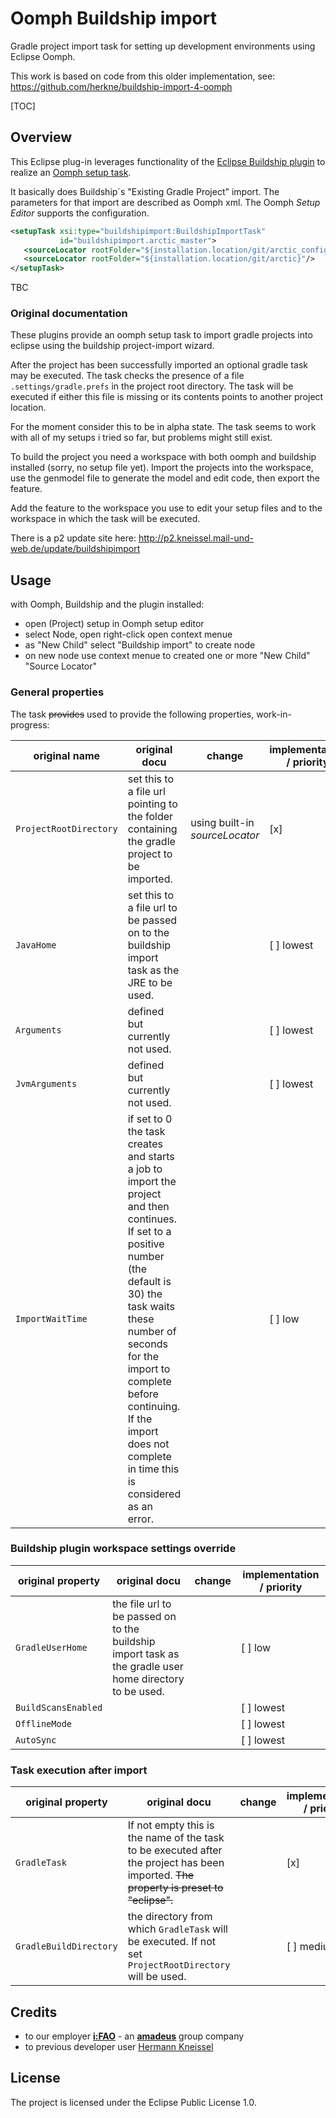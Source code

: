 # Oomph Buildship import

Gradle project import task for setting up development environments using Eclipse Oomph.

This work is based on code from this older implementation, see: https://github.com/herkne/buildship-import-4-oomph

[TOC]

## Overview

This Eclipse plug-in leverages functionality of the [Eclipse Buildship plugin](https://projects.eclipse.org/projects/tools.buildship) to realize an [Oomph setup task](https://help.eclipse.org/mars/index.jsp?topic=%2Forg.eclipse.oomph.setup.doc%2Fhtml%2Fconcepts%2FDocTask.html).

It basically does Buildship´s "Existing Gradle Project" import. The parameters for that import are described as Oomph xml. The Oomph *Setup Editor* supports the configuration.

```xml
<setupTask xsi:type="buildshipimport:BuildshipImportTask"
           id="buildshipimport.arctic_master">
   <sourceLocator rootFolder="${installation.location/git/arctic_configurations}"/>
   <sourceLocator rootFolder="${installation.location/git/arctic}"/>
</setupTask>
```
TBC



### Original documentation

These plugins provide an oomph setup task to import gradle projects into eclipse using the buildship project-import wizard.

After the project has been successfully imported an optional gradle task may be executed. The task checks the presence of a file `.settings/gradle.prefs` in the project root directory. The task will be executed if either this file is missing or its contents points to another project location.

For the moment consider this to be in alpha state. The task seems to work with all of my setups i tried so far, but problems might still exist.

To build the project you need a workspace with both oomph and buildship installed (sorry, no setup file yet).
Import the projects into the workspace, use the genmodel file to generate the model and edit code, then export the feature.

Add the feature to the workspace you use to edit your setup files and to the workspace in which the task will be executed.

There is a p2 update site here: http://p2.kneissel.mail-und-web.de/update/buildshipimport


## Usage

with Oomph, Buildship and the plugin installed:

- open (Project) setup in Oomph setup editor
- select Node, open right-click open context menue
- as "New Child" select "Buildship import" to create node
- on new node use context menue to created one or more "New Child" "Source Locator"


### General properties

The task ~~provides~~ used to provide the following properties, work-in-progress:

| original name          | original docu                                                | change | implementation / priority |
| ---------------------- | ------------------------------------------------------------ | --------------- | ------------------------- |
| `ProjectRootDirectory` | set this to a file url pointing to the folder containing the gradle project to be imported. | using built-in *sourceLocator* | [x]                       |
| `JavaHome`             | set this to a file url to be passed on to the buildship import task as the JRE to be used. |                 | [ ] lowest                |
| `Arguments`            | defined but currently not used.                              |                 | [ ] lowest                |
| `JvmArguments`         | defined but currently not used.                              |                 | [ ] lowest                |
| `ImportWaitTime`       | if set to 0 the task creates and starts a job to import the project and then continues. If set to a positive number (the default is 30) the task waits these number of seconds for the import to complete before continuing. If the import does not complete in time this is considered as an error. |                 | [ ] low                   |

### Buildship plugin workspace settings override

| original property   | original docu                                                | change | implementation / priority |
| ------------------- | ------------------------------------------------------------ | --------------- | -------------- |
| `GradleUserHome`    | the file url to be passed on to the buildship import task as the gradle user home directory to be used. |                 | [ ] low        |
| `BuildScansEnabled` |                                                              |                 | [ ] lowest     |
| `OfflineMode`       |                                                              |                 | [ ] lowest     |
| `AutoSync`          |                                                              |                 | [ ] lowest     |

### Task execution after import

| original property      | original docu                                                | change | implementation / priority |
| ---------------------- | ------------------------------------------------------------ | --------------- | -------------- |
| `GradleTask`           | If not empty this is the name of the task to be executed after the project has been imported. ~~The property is preset to "eclipse".~~ |                 | [x]     |
| `GradleBuildDirectory` | the directory from which `GradleTask` will be executed. If not set `ProjectRootDirectory` will be used. |                 | [ ] medium     |

## Credits

- to our employer __[i:FAO](https://www.cytric.net/)__ - an __[amadeus](https://amadeus.com/)__ group company
- to previous developer user [Hermann Kneissel](https://github.com/herkne/)

## License

The project is licensed under the Eclipse Public License 1.0.











